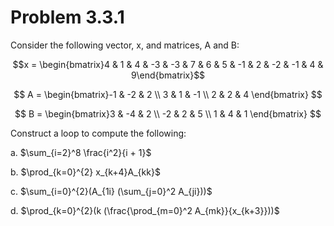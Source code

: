 # Problem 3.3.1

Consider the following vector, x, and matrices, A and B:

$$x = \begin{bmatrix}4 & 1 & 4 & -3 & -3 & 7 & 6 & 5 & -1 & 2 & -2 & -1 & 4 & 9\end{bmatrix}$$

$$ A = \begin{bmatrix}-1 & -2 & 2 \\ 
                        3 & 1 & -1 \\
                        2 & 2 & 4 \end{bmatrix} $$

$$ B = \begin{bmatrix}3 & -4 & 2 \\ 
                        -2 & 2 & 5 \\
                        1 & 4 & 1 \end{bmatrix} $$


Construct a loop to compute the following:

a. $\sum_{i=2}^8 \frac{i^2}{i + 1}$

b. $\prod_{k=0}^{2} x_{k+4}A_{kk}$

c. $\sum_{i=0}^{2}(A_{1i} (\sum_{j=0}^2 A_{ji}))$

d. $\prod_{k=0}^{2}(k (\frac{\prod_{m=0}^2 A_{mk}}{x_{k+3}}))$




